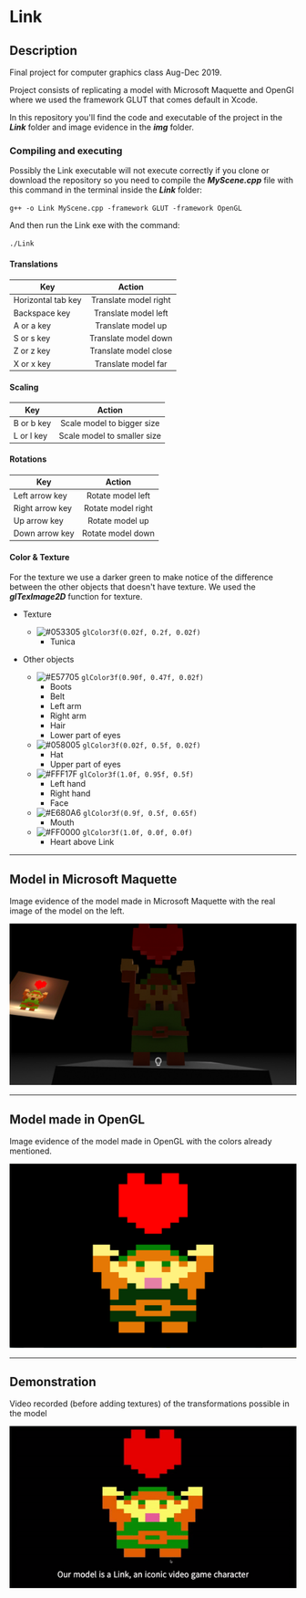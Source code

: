 # Link

## Description
Final project for computer graphics class Aug-Dec 2019.

Project consists of replicating a model with Microsoft Maquette and OpenGl where we used the framework GLUT that comes default in Xcode.

In this repository you'll find the code and executable of the project in the ***Link*** folder and image evidence in the ***img*** folder.

### Compiling and executing

Possibly the Link executable will not execute correctly if you clone or download the repository so you need to compile the ***MyScene.cpp*** file with this command in the terminal inside the ***Link*** folder:

`g++ -o Link MyScene.cpp -framework GLUT -framework OpenGL`

And then run the Link exe with the command:

`./Link`

#### Translations

|Key|Action |
|----|:-----:|
|Horizontal tab key| Translate model right|
|Backspace key| Translate model left|
|A or a key| Translate model up|
|S or s key| Translate model down|
|Z or z key| Translate model close|
|X or x key| Translate model far|

#### Scaling

|Key|Action |
|----|:-----:|
|B or b key| Scale model to bigger size|
|L or l key| Scale model to smaller size|

#### Rotations

|Key|Action |
|----|:-----:|
|Left arrow key| Rotate model left|
|Right arrow key| Rotate model right|
|Up arrow key| Rotate model up|
|Down arrow key| Rotate model down|

#### Color & Texture

For the texture we use a darker green to make notice of the difference between the other objects that doesn't have texture.
We used the ***glTexImage2D*** function for texture.

- Texture
  - ![#053305](https://placehold.it/15/053305/000000?text=+) `glColor3f(0.02f, 0.2f, 0.02f)`
    - Tunica
    
- Other objects
  - ![#E57705](https://placehold.it/15/E57705/000000?text=+) `glColor3f(0.90f, 0.47f, 0.02f)`
    - Boots
    - Belt
    - Left arm
    - Right arm
    - Hair
    - Lower part of eyes
  - ![#058005](https://placehold.it/15/058005/000000?text=+) `glColor3f(0.02f, 0.5f, 0.02f)`
    - Hat
    - Upper part of eyes
  - ![#FFF17F](https://placehold.it/15/FFF17F/000000?text=+) `glColor3f(1.0f, 0.95f, 0.5f)`
    - Left hand
    - Right hand
    - Face
  - ![#E680A6](https://placehold.it/15/E680A6/000000?text=+) `glColor3f(0.9f, 0.5f, 0.65f)`
    - Mouth
  - ![#FF0000](https://placehold.it/15/FF0000/000000?text=+) `glColor3f(1.0f, 0.0f, 0.0f)`
    - Heart above Link

***

## Model in Microsoft Maquette
Image evidence of the model made in Microsoft Maquette with the real image of the model on the left.

![Microsoft Maquette Model](img/MicrosoftMaq.png)

***

## Model made in OpenGL
Image evidence of the model made in OpenGL with the colors already mentioned.

![OpenGL model](img/Link_w_texture.png)

***

## Demonstration
Video recorded (before adding textures) of the transformations possible in the model

![Video](img/Link_gif.gif)



